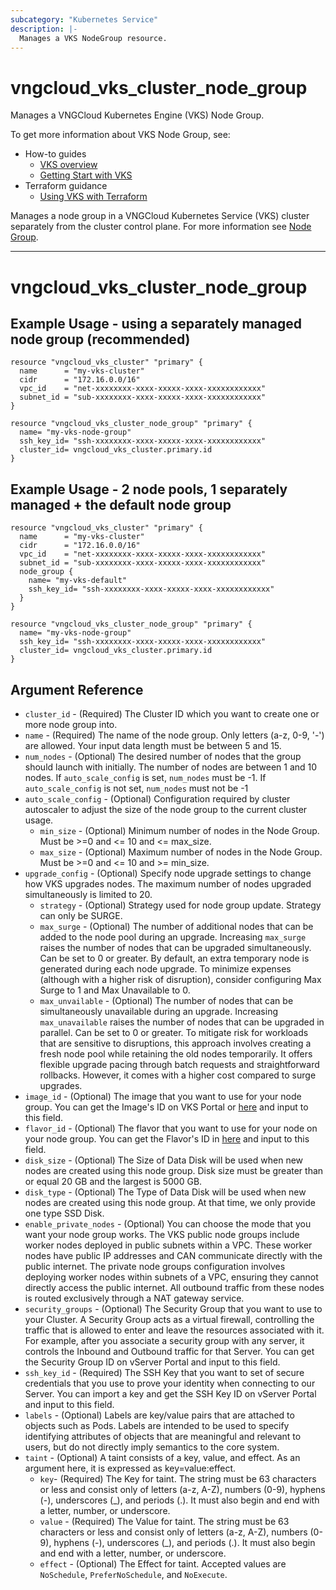 ```yaml
---
subcategory: "Kubernetes Service"
description: |-
  Manages a VKS NodeGroup resource.
---
```


# vngcloud_vks_cluster_node_group

Manages a VNGCloud Kubernetes Engine (VKS) Node Group.

To get more information about VKS Node Group, see:

* How-to guides
  * [VKS overview](https://docs.vngcloud.vn/vng-cloud-document/v/vn/vks/vks-la-gi)
  * [Getting Start with VKS](https://docs.vngcloud.vn/vng-cloud-document/v/vn/vks/bat-dau-voi-vks)
* Terraform guidance
  * [Using VKS with Terraform](https://docs.vngcloud.vn/vng-cloud-document/v/vn/vks/su-dung-vks-voi-terraform)

Manages a node group in a VNGCloud Kubernetes Service (VKS) cluster separately from
the cluster control plane. For more information see [Node Group](https://docs.vngcloud.vn/vng-cloud-document/v/vn/vks/node-groups).

---

# vngcloud_vks_cluster_node_group

## Example Usage - using a separately managed node group (recommended)

```hcl
resource "vngcloud_vks_cluster" "primary" {
  name      = "my-vks-cluster"
  cidr      = "172.16.0.0/16"
  vpc_id    = "net-xxxxxxxx-xxxx-xxxxx-xxxx-xxxxxxxxxxxx"
  subnet_id = "sub-xxxxxxxx-xxxx-xxxxx-xxxx-xxxxxxxxxxxx"
}

resource "vngcloud_vks_cluster_node_group" "primary" {
  name= "my-vks-node-group"
  ssh_key_id= "ssh-xxxxxxxx-xxxx-xxxxx-xxxx-xxxxxxxxxxxx"
  cluster_id= vngcloud_vks_cluster.primary.id
}
```

## Example Usage - 2 node pools, 1 separately managed + the default node group

```hcl
resource "vngcloud_vks_cluster" "primary" {
  name      = "my-vks-cluster"
  cidr      = "172.16.0.0/16"
  vpc_id    = "net-xxxxxxxx-xxxx-xxxxx-xxxx-xxxxxxxxxxxx"
  subnet_id = "sub-xxxxxxxx-xxxx-xxxxx-xxxx-xxxxxxxxxxxx"
  node_group {
    name= "my-vks-default"
    ssh_key_id= "ssh-xxxxxxxx-xxxx-xxxxx-xxxx-xxxxxxxxxxxx"
  }
}

resource "vngcloud_vks_cluster_node_group" "primary" {
  name= "my-vks-node-group"
  ssh_key_id= "ssh-xxxxxxxx-xxxx-xxxxx-xxxx-xxxxxxxxxxxx"
  cluster_id= vngcloud_vks_cluster.primary.id
}
```

## Argument Reference

* `cluster_id` - (Required) The Cluster ID which you want to create one or more node group into.
* `name` - (Required) The name of the node group. Only letters (a-z, 0-9, '-') are allowed. Your input data length must be between 5 and 15.
* `num_nodes` - (Optional) The desired number of nodes that the group should launch with initially. The number of nodes are between 1 and 10 nodes. If `auto_scale_config` is set, `num_nodes` must be -1. If `auto_scale_config` is not set, `num_nodes` must not be -1
* `auto_scale_config` - (Optional) Configuration required by cluster autoscaler to adjust the size of the node group to the current cluster usage.
  * `min_size` - (Optional) Minimum number of nodes in the Node Group. Must be >=0 and <= 10 and <= max_size.
  * `max_size` - (Optional) Maximum number of nodes in the Node Group. Must be >=0 and <= 10 and >= min_size.
* `upgrade_config` - (Optional) Specify node upgrade settings to change how VKS upgrades nodes. The maximum number of nodes upgraded simultaneously is limited to 20.
  * `strategy` - (Optional) Strategy used for node group update. Strategy can only be SURGE.
  * `max_surge` - (Optional) The number of additional nodes that can be added to the node pool during
    an upgrade. Increasing `max_surge` raises the number of nodes that can be upgraded simultaneously.
    Can be set to 0 or greater.  By default, an extra temporary node is generated during each node upgrade. To minimize expenses (although with a higher risk of disruption), consider configuring Max Surge to 1 and Max Unavailable to 0.
  * `max_unvailable` - (Optional) The number of nodes that can be simultaneously unavailable during
    an upgrade. Increasing `max_unavailable` raises the number of nodes that can be upgraded in
    parallel. Can be set to 0 or greater.  To mitigate risk for workloads that are sensitive to disruptions, this approach involves creating a fresh node pool while retaining the old nodes temporarily. It offers flexible upgrade pacing through batch requests and straightforward rollbacks. However, it comes with a higher cost compared to surge upgrades.
* `image_id` - (Optional) The image that you want to use for your node group. You can get the Image's ID on VKS Portal or [here](https://docs.vngcloud.vn/vng-cloud-document/v/vn/vks/tham-khao-them/danh-sach-system-image-dang-ho-tro) and input to this field.
* `flavor_id` - (Optional) The flavor that you want to use for your node on your node group. You can get the Flavor's ID in [here](https://docs.vngcloud.vn/vng-cloud-document/v/vn/vks/tham-khao-them/danh-sach-flavor-dang-ho-tro) and input to this field.
* `disk_size` - (Optional) The Size of Data Disk will be used when new nodes are created using this node group. Disk size must be greater than or equal 20 GB and the largest is 5000 GB.
* `disk_type` - (Optional) The Type of Data Disk will be used when new nodes are created using this node group. At that time, we only provide one type SSD Disk.
* `enable_private_nodes` - (Optional) You can choose the mode that you want your node group works.  The VKS public node groups include worker nodes deployed in public subnets within a VPC.  These worker nodes have public IP addresses and CAN communicate directly with the public internet.  The private node groups configuration involves deploying worker nodes within subnets of a VPC, ensuring they cannot directly access the public internet. All outbound traffic from these nodes is routed exclusively through a NAT gateway service.
* `security_groups` - (Optional) The Security Group that you want to use to your Cluster. A Security Group acts as a virtual firewall, controlling the traffic that is allowed to enter and leave the resources associated with it. For example, after you associate a security group with any server, it controls the Inbound and Outbound traffic for that Server. You can get the Security Group ID on vServer Portal and input to this field.
* `ssh_key_id` - (Required) The SSH Key that you want to set of secure credentials that you use to prove your identity when connecting to our Server. You can import a key and get the SSH Key ID on vServer Portal and input to this field.
* `labels` - (Optional) Labels are key/value pairs that are attached to objects such as Pods. Labels are intended to be used to specify identifying attributes of objects that are meaningful and relevant to users, but do not directly imply semantics to the core system.
* `taint` - (Optional) A taint consists of a key, value, and effect. As an argument here, it is expressed as key=value:effect.
  * `key`- (Required) The Key for taint. The string must be 63 characters or less and consist only of letters (a-z, A-Z), numbers (0-9), hyphens (-), underscores (_), and periods (.). It must also begin and end with a letter, number, or underscore.
  * `value` - (Required) The Value for taint. The string must be 63 characters or less and consist only of letters (a-z, A-Z), numbers (0-9), hyphens (-), underscores (_), and periods (.). It must also begin and end with a letter, number, or underscore.
  * `effect` - (Optional) The Effect for taint. Accepted values are `NoSchedule`, `PreferNoSchedule`, and `NoExecute`.